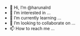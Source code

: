 - 👋 Hi, I’m @harunalrd
- 👀 I’m interested in ...
- 🌱 I’m currently learning ...
- 💞️ I’m looking to collaborate on ...
- 📫 How to reach me ...

<!---
harunalrd/harunalrd is a ✨ special ✨ repository because its `README.md` (this file) appears on your GitHub profile.
You can click the Preview link to take a look at your changes.
--->
